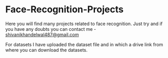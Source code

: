 # Face-Recognition-Projects
Here you will find many projects related to face recognition. Just try and if you have any doubts you can contact me - shivanikhandelwal487@gmail.com

For datasets I have uploaded the dataset file and in which a drive link from where you can download the datasets.
